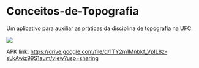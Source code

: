 # Conceitos-de-Topografia
Um aplicativo para auxiliar as práticas da disciplina de topografia na UFC.

![](Imagens/app.png?raw=true)

APK link: https://drive.google.com/file/d/1TY2m1Mnbkf_VpIL8z-sLkAwiz99S1aum/view?usp=sharing
